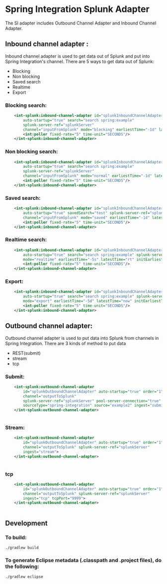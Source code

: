 Spring Integration Splunk Adapter
=================================================

The SI adapter includes Outbound Channel Adapter and Inbound Channel Adapter.

Inbound channel adapter : 
-----------------------------------------------------------------------------
Inbound channel adapter is used to get data out of Splunk and put into 
Spring Integration's channel. There are 5 ways to get data out of Splunk:
* Blocking
* Non blocking
* Saved search
* Realtime
* Export


### Blocking search:
~~~~~xml
	<int-splunk:inbound-channel-adapter id="splunkInboundChannelAdapter"
		auto-startup="true" search="search spring:example" 
		splunk-server-ref="splunkServer"
		channel="inputFromSplunk" mode="blocking" earliestTime="-1d" latestTime="now" initEarliestTime="-1d">
		<int:poller fixed-rate="5" time-unit="SECONDS"/>
	</int-splunk:inbound-channel-adapter>
~~~~~

### Non blocking search:
~~~~~xml
	<int-splunk:inbound-channel-adapter id="splunkInboundChannelAdapter"
		auto-startup="true" search="search spring:example" 
		splunk-server-ref="splunkServer"
		channel="inputFromSplunk" mode="normal" earliestTime="-1d" latestTime="now" initEarliestTime="-1d">
		<int:poller fixed-rate="5" time-unit="SECONDS"/>
	</int-splunk:inbound-channel-adapter>
~~~~~

### Saved search:
~~~~~xml
	<int-splunk:inbound-channel-adapter id="splunkInboundChannelAdapter"
		auto-startup="true" savedSearch="test" splunk-server-ref="splunkServer"
		channel="inputFromSplunk" mode="saved" earliestTime="-1d" latestTime="now" initEarliestTime="-1d">
		<int:poller fixed-rate="5" time-unit="SECONDS"/>
	</int-splunk:inbound-channel-adapter>
~~~~~

### Realtime search:
~~~~~xml
	<int-splunk:inbound-channel-adapter id="splunkInboundChannelAdapter"
		auto-startup="true" search="search spring:example" splunk-server-ref="splunkServer" channel="inputFromSplunk"
		mode="realtime" earliestTime="-5s" latestTime="rt" initEarliestTime="-1d">
		<int:poller fixed-rate="5" time-unit="SECONDS"/>
	</int-splunk:inbound-channel-adapter>
~~~~~

### Export:
~~~~~xml
	<int-splunk:inbound-channel-adapter id="splunkInboundChannelAdapter"
		auto-startup="true" search="search spring:example" splunk-server-ref="splunkServer" channel="inputFromSplunk"
		mode="export" earliestTime="-5d" latestTime="now" initEarliestTime="-1d">
		<int:poller fixed-rate="5" time-unit="SECONDS"/>
	</int-splunk:inbound-channel-adapter>
~~~~~
	
Outbound channel adapter:
----------------------------------------------------------------------------------------------
Outbound channel adapter is used to put data into Splunk from 
channels in Spring Integration. There are 3 kinds of method to put data
* REST(submit)
* stream
* tcp
 
### Submit:
~~~~~xml
	<int-splunk:outbound-channel-adapter
		id="splunkOutboundChannelAdapter" auto-startup="true" order="1"
		channel="outputToSplunk"
		splunk-server-ref="splunkServer" pool-server-connection="true"
		sourceType="spring-integration" source="example2" ingest="submit">
	</int-splunk:outbound-channel-adapter>
	
~~~~~

### Stream:
~~~~~xml
	<int-splunk:outbound-channel-adapter
		id="splunkOutboundChannelAdapter" auto-startup="true" order="1"
		channel="outputToSplunk" splunk-server-ref="splunkServer"
		ingest="stream">
	</int-splunk:outbound-channel-adapter>
	
~~~~~

### tcp
~~~~~xml
	<int-splunk:outbound-channel-adapter
		id="splunkOutboundChannelAdapter" auto-startup="true" order="1"
		channel="outputToSplunk" splunk-server-ref="splunkServer"
		ingest="tcp" tcpPort="9999">
	</int-splunk:outbound-channel-adapter>
	
~~~~~


Development
-----------------
### To build:

	./gradlew build

### To generate Eclipse metadata (.classpath and .project files), do the following:

	./gradlew eclipse



